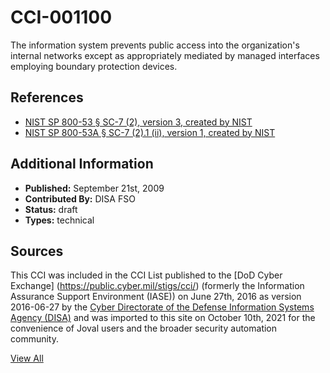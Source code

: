 # CCI-001100

The information system prevents public access into the organization's internal networks except as appropriately mediated by managed interfaces employing boundary protection devices.

## References ##

* [NIST SP 800-53 § SC-7 (2), version 3, created by NIST](http://csrc.nist.gov/publications/PubsSPs.html)
* [NIST SP 800-53A § SC-7 (2).1 (ii), version 1, created by NIST](http://csrc.nist.gov/publications/PubsSPs.html)


## Additional Information ##

* **Published:** September 21st, 2009
* **Contributed By:** DISA FSO
* **Status:** draft
* **Types:** technical

## Sources ##

This CCI was included in the CCI List published to the [DoD Cyber Exchange]
(https://public.cyber.mil/stigs/cci/) (formerly the Information Assurance Support Environment
(IASE)) on June 27th, 2016 as version 2016-06-27 by the [Cyber Directorate of the Defense 
Information Systems Agency (DISA)](https://public.cyber.mil/about-cyber/) and was imported to 
this site on October 10th, 2021 for the convenience of Joval users and the broader security automation community.

[View All](../README.md)
